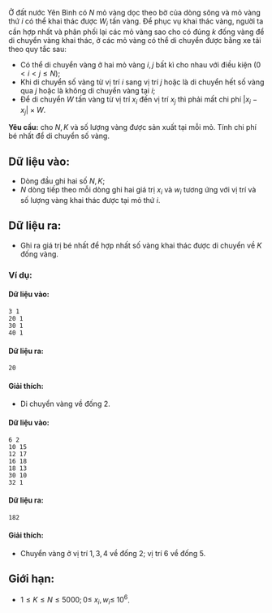 Ở đất nước Yên Bình có $N$ mỏ vàng dọc theo bờ của dòng sông và mỏ vàng thứ $i$ có thể khai thác được $W_i$ tấn vàng. Để phục vụ khai thác vàng, người ta cần hợp nhất và phân phối lại các mỏ vàng sao cho có đúng $k$ đống vàng để  di chuyển vàng khai thác, ở các mỏ vàng có thể di chuyển được bằng xe tải theo quy tắc sau:
- Có thể di chuyển vàng ở hai mỏ vàng $i, j$ bất kì cho nhau với điều kiện $(0< i < j≤ N)$;
- Khi di chuyển số vàng từ vị trí $i$ sang vị trí $j$ hoặc là di chuyển hết số vàng qua $j$ hoặc là không di chuyển vàng tại $i$;
- Để di chuyển $W$ tấn vàng từ vị trí $x_i$ đến vị trí $x_j$ thì phải mất chi phí $|x_i-x_j|\times W$.

**Yêu cầu:** cho $N, K$ và số lượng vàng được sản xuất tại mỗi mỏ. Tính chi phí bé nhất để di chuyển số vàng.

## Dữ liệu vào:
- Dòng đầu ghi hai số $N, K$;
- $N$ dòng tiếp theo mỗi dòng ghi hai giá trị $x_i$ và $w_i$ tương ứng với vị trí và số lượng vàng khai thác được tại mỏ thứ $i$.

## Dữ liệu ra:
- Ghi ra giá trị bé nhất để hợp nhất số vàng khai thác được di chuyển về $K$ đống vàng.

### Ví dụ:
#### Dữ liệu vào:
```
3 1
20 1
30 1
40 1
```

#### Dữ liệu ra:
```
20
```

#### Giải thích:
- Di chuyển vàng về đống $2$.

#### Dữ liệu vào:
```
6 2
10 15
12 17
16 18
18 13
30 10
32 1
```

#### Dữ liệu ra:
```
182
```

#### Giải thích:
- Chuyển vàng ở vị trí $1,3,4$ về đống $2$; vị trí $6$ về đống $5$.

## Giới hạn:
- $1\le K\le N \le 5000; 0\le\ x_i, w_i \le\ 10^6$.